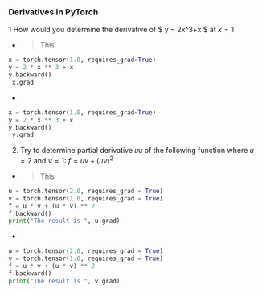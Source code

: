 ### Derivatives in PyTorch

1 How would you determine the derivative of $ y = 2x^3+x $ at $x=1$


- >This
```python
x = torch.tensor(1.0, requires_grad=True)
y = 2 * x ** 3 + x
y.backward()
 x.grad
```

-
```python
x = torch.tensor(1.0, requires_grad=True)
y = 2 * x ** 3 + x
y.backward()
 y.grad
```

2. Try to determine partial derivative 𝑢u of the following function where $u=2$ and $v=1$: $f = uv + (uv)^2$

- >This
```python
u = torch.tensor(2.0, requires_grad = True)
v = torch.tensor(1.0, requires_grad = True)
f = u * v + (u * v) ** 2
f.backward()
print("The result is ", u.grad)
```

- 
```python
u = torch.tensor(2.0, requires_grad = True)
v = torch.tensor(1.0, requires_grad = True)
f = u * v + (u * v) ** 2
f.backward()
print("The result is ", v.grad)
```

